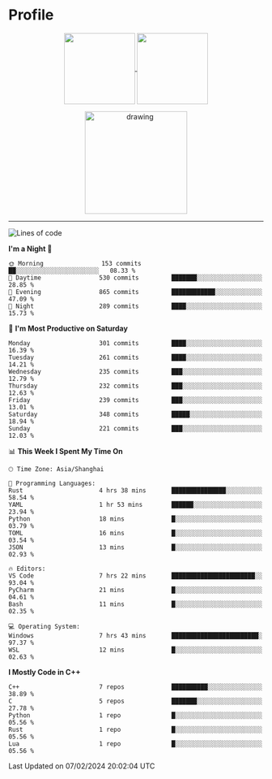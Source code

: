 # Profile

<p align="center">
  <a href="https://github.com/SourVoice">
    <img
      align="center"
      height="140em"
      src="https://github-readme-stats.vercel.app/api?username=SourVoice&show_icons=true&include_all_commits=true&count_private=true&theme=tokyonight"
    />
  </a>
  <a href="https://github.com/SourVoice">
    <img
      align="center"
      height="140em"
      src="https://github-readme-stats.vercel.app/api/top-langs/?username=SourVoice&show_icons=true&include_all_commits=true&count_private=true&layout=compact&theme=tokyonight"
    />
  </a>
</p>

<p align="center">
   <a href="https://github.com/SourVoice">
    <img
      align="center"
      height="202em"
      alt="drawing"
      src="https://activity-graph.herokuapp.com/graph?username=SourVoice&theme=react-dark"
    />
  </a>
</p>

---
<!--START_SECTION:waka-->
![Lines of code](https://img.shields.io/badge/From%20Hello%20World%20I%27ve%20Written-1.6%20million%20lines%20of%20code-blue)

**I'm a Night 🦉** 

```text
🌞 Morning                153 commits         ██░░░░░░░░░░░░░░░░░░░░░░░   08.33 % 
🌆 Daytime                530 commits         ███████░░░░░░░░░░░░░░░░░░   28.85 % 
🌃 Evening                865 commits         ████████████░░░░░░░░░░░░░   47.09 % 
🌙 Night                  289 commits         ████░░░░░░░░░░░░░░░░░░░░░   15.73 % 
```
📅 **I'm Most Productive on Saturday** 

```text
Monday                   301 commits         ████░░░░░░░░░░░░░░░░░░░░░   16.39 % 
Tuesday                  261 commits         ████░░░░░░░░░░░░░░░░░░░░░   14.21 % 
Wednesday                235 commits         ███░░░░░░░░░░░░░░░░░░░░░░   12.79 % 
Thursday                 232 commits         ███░░░░░░░░░░░░░░░░░░░░░░   12.63 % 
Friday                   239 commits         ███░░░░░░░░░░░░░░░░░░░░░░   13.01 % 
Saturday                 348 commits         █████░░░░░░░░░░░░░░░░░░░░   18.94 % 
Sunday                   221 commits         ███░░░░░░░░░░░░░░░░░░░░░░   12.03 % 
```


📊 **This Week I Spent My Time On** 

```text
🕑︎ Time Zone: Asia/Shanghai

💬 Programming Languages: 
Rust                     4 hrs 38 mins       ███████████████░░░░░░░░░░   58.54 % 
YAML                     1 hr 53 mins        ██████░░░░░░░░░░░░░░░░░░░   23.94 % 
Python                   18 mins             █░░░░░░░░░░░░░░░░░░░░░░░░   03.79 % 
TOML                     16 mins             █░░░░░░░░░░░░░░░░░░░░░░░░   03.54 % 
JSON                     13 mins             █░░░░░░░░░░░░░░░░░░░░░░░░   02.93 % 

🔥 Editors: 
VS Code                  7 hrs 22 mins       ███████████████████████░░   93.04 % 
PyCharm                  21 mins             █░░░░░░░░░░░░░░░░░░░░░░░░   04.61 % 
Bash                     11 mins             █░░░░░░░░░░░░░░░░░░░░░░░░   02.35 % 

💻 Operating System: 
Windows                  7 hrs 43 mins       ████████████████████████░   97.37 % 
WSL                      12 mins             █░░░░░░░░░░░░░░░░░░░░░░░░   02.63 % 
```

**I Mostly Code in C++** 

```text
C++                      7 repos             ██████████░░░░░░░░░░░░░░░   38.89 % 
C                        5 repos             ███████░░░░░░░░░░░░░░░░░░   27.78 % 
Python                   1 repo              █░░░░░░░░░░░░░░░░░░░░░░░░   05.56 % 
Rust                     1 repo              █░░░░░░░░░░░░░░░░░░░░░░░░   05.56 % 
Lua                      1 repo              █░░░░░░░░░░░░░░░░░░░░░░░░   05.56 % 
```




 Last Updated on 07/02/2024 20:02:04 UTC
<!--END_SECTION:waka-->
